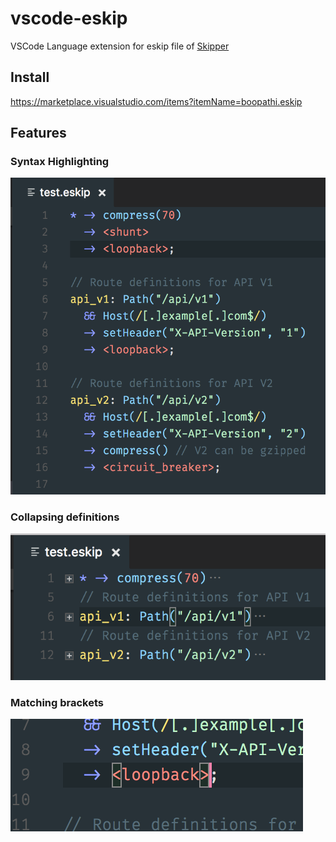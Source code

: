 # vscode-eskip

VSCode Language extension for eskip file of [Skipper](https://github.com/zalando/skipper)

## Install

https://marketplace.visualstudio.com/items?itemName=boopathi.eskip

## Features

### Syntax Highlighting

![Syntax Highlighting](images/screenshot-open.png)

### Collapsing definitions

![Collapsing definitions](images/screenshot-collapsed.png)

### Matching brackets

![Matching brackets](images/screenshot-matching-brackets.png)
